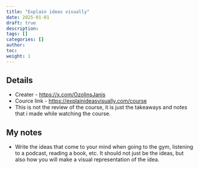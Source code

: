 ```yaml
---
title: "Explain ideas visually"
date: 2025-01-01
draft: true
description:
tags: []
categories: []
author:
toc:
weight: 1
---
```

## Details
- Creater - https://x.com/OzolinsJanis
- Cource link - https://explainideasvisually.com/course
- This is not the review of the course, it is just the takeaways and notes that i made while watching the course.

## My notes
- Write the ideas that come to your mind when going to the gym, listening to a podcast, reading a book, etc. It should not just be the ideas, but also how you will make a visual representation of the idea.